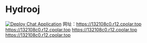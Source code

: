 # Hydrooj
[![Deploy Chat Application](https://github.com/zjx-kimi/Hydrooj/actions/workflows/deploy.yml/badge.svg)](https://github.com/zjx-kimi/Hydrooj/actions/workflows/deploy.yml)
网址：https://132108c0.r12.cpolar.top
https://132108c0.r12.cpolar.top
https://132108c0.r12.cpolar.top
https://132108c0.r12.cpolar.top
